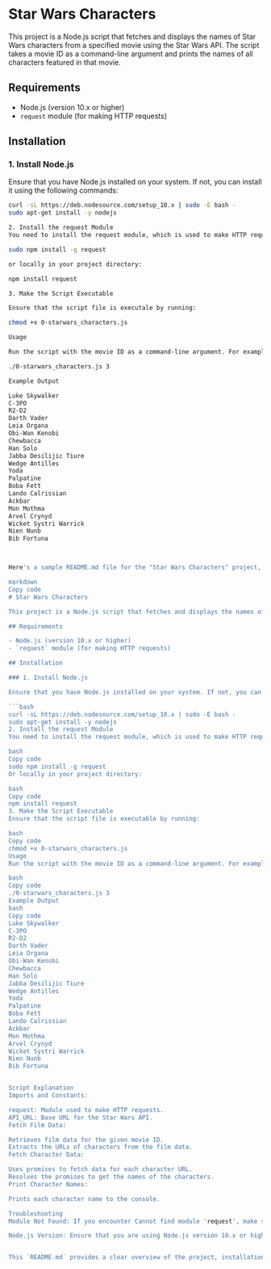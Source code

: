 # Star Wars Characters

This project is a Node.js script that fetches and displays the names of Star Wars characters from a specified movie using the Star Wars API. The script takes a movie ID as a command-line argument and prints the names of all characters featured in that movie.

## Requirements

- Node.js (version 10.x or higher)
- `request` module (for making HTTP requests)

## Installation

### 1. Install Node.js

Ensure that you have Node.js installed on your system. If not, you can install it using the following commands:

```bash
curl -sL https://deb.nodesource.com/setup_10.x | sudo -E bash -
sudo apt-get install -y nodejs

2. Install the request Module
You need to install the request module, which is used to make HTTP requests. Install it globally using:

sudo npm install -g request

or locally in your project directory:

npm install request

3. Make the Script Executable

Ensure that the script file is executale by running:

chmod +x 0-starwars_characters.js

Usage 

Run the script with the movie ID as a command-line argument. For example, to fetch characters from the movie with ID 3, use the following command:

./0-starwars_characters.js 3

Example Output

Luke Skywalker
C-3PO
R2-D2
Darth Vader
Leia Organa
Obi-Wan Kenobi
Chewbacca
Han Solo
Jabba Desilijic Tiure
Wedge Antilles
Yoda
Palpatine
Boba Fett
Lando Calrissian
Ackbar
Mon Mothma
Arvel Crynyd
Wicket Systri Warrick
Nien Nunb
Bib Fortuna



Here's a sample README.md file for the "Star Wars Characters" project, which includes information on how to set up and run the script:

markdown
Copy code
# Star Wars Characters

This project is a Node.js script that fetches and displays the names of Star Wars characters from a specified movie using the Star Wars API. The script takes a movie ID as a command-line argument and prints the names of all characters featured in that movie.

## Requirements

- Node.js (version 10.x or higher)
- `request` module (for making HTTP requests)

## Installation

### 1. Install Node.js

Ensure that you have Node.js installed on your system. If not, you can install it using the following commands:

```bash
curl -sL https://deb.nodesource.com/setup_10.x | sudo -E bash -
sudo apt-get install -y nodejs
2. Install the request Module
You need to install the request module, which is used to make HTTP requests. Install it globally using:

bash
Copy code
sudo npm install -g request
Or locally in your project directory:

bash
Copy code
npm install request
3. Make the Script Executable
Ensure that the script file is executable by running:

bash
Copy code
chmod +x 0-starwars_characters.js
Usage
Run the script with the movie ID as a command-line argument. For example, to fetch characters from the movie with ID 3, use the following command:

bash
Copy code
./0-starwars_characters.js 3
Example Output
bash
Copy code
Luke Skywalker
C-3PO
R2-D2
Darth Vader
Leia Organa
Obi-Wan Kenobi
Chewbacca
Han Solo
Jabba Desilijic Tiure
Wedge Antilles
Yoda
Palpatine
Boba Fett
Lando Calrissian
Ackbar
Mon Mothma
Arvel Crynyd
Wicket Systri Warrick
Nien Nunb
Bib Fortuna


Script Explanation
Imports and Constants:

request: Module used to make HTTP requests.
API_URL: Base URL for the Star Wars API.
Fetch Film Data:

Retrieves film data for the given movie ID.
Extracts the URLs of characters from the film data.
Fetch Character Data:

Uses promises to fetch data for each character URL.
Resolves the promises to get the names of the characters.
Print Character Names:

Prints each character name to the console.

Troubleshooting
Module Not Found: If you encounter Cannot find module 'request', make sure that you have installed the request module. You may need to reinstall it using npm install request.

Node.js Version: Ensure that you are using Node.js version 10.x or higher. Check your Node.js version with node -v.


This `README.md` provides a clear overview of the project, installation instructions, usage guidelines, and troubleshooting tips. Adjust any specifics as needed based on your exact setup or requirements.
